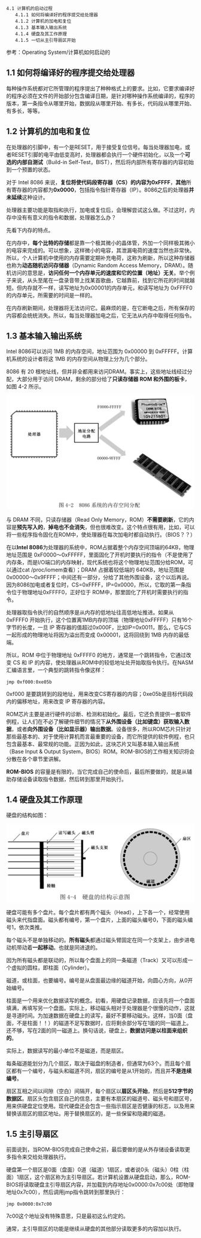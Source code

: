 ```
4.1 计算机的启动过程 
　　4.1.1 如何将编译好的程序提交给处理器 
　　4.1.2 计算机的加电和复位 
　　4.1.3 基本输入输出系统 
　　4.1.4 硬盘及其工作原理 
　　4.1.5 一切从主引导扇区开始
```

参考：Operating System/计算机如何启动的

## 1.1 如何将编译好的程序提交给处理器

每种操作系统都对它所管理的程序提出了种种格式上的要求。比如，它要求编译好的程序必须在文件的开始部分包含编译日期，是针对哪种操作系统编译的，程序的版本，第一条指令从哪里开始，数据段从哪里开始、有多长，代码段从哪里开始、有多长，等等。

## 1.2 计算机的加电和复位

在处理器的引脚中，有一个是RESET，用于接受复位信号。每当处理器加电，或者RESET引脚的电平由低变高时，处理器都会执行一个硬件初始化，以及一个**可选的内部自测试**（Build-in Self-Test，BIST），然后将内部所有寄存器的内容初始到一个预置的状态。

对于 Intel 8086 来说，**复位将使代码段寄存器（CS）的内容为0xFFFF**，**其他**所有寄存器的内容都为**0x0000**，包括指令指针寄存器（IP）。8086之后的处理器**并未延续**这种设计。

处理器主要功能是取指和执行，加电或复位后，会理解尝试这么做。不过这时，内存中没有有意义的指令和数据，处理器怎么办？

先看下内存的特点。

在内存中，**每个比特的存储**都是靠一个极其微小的晶体管，外加一个同样极其微小的电容来完成的。可以想象，这样微小的电容，其泄漏电荷的速度当然也非常快。所以，个人计算机中使用的内存需要定期补充电荷，这称为刷新，所以这种存储器也称为**动态随机访问存储器**（Dynamic Random Access Memory，DRAM）。随机访问的意思是，**访问任何一个内存单元的速度和它的位置（地址）无关**。举个例子来说，从头至尾在一盘录音带上找某首歌曲，它越靠前，找到它所花的时间就越短。但内存就不一样，读写地址为0x00001的内存单元，和读写地址为 0xFFFF0 的内存单元，所需要的时间是一样的。

在内存刷新期间，处理器将无法访问它。最麻烦的是，在它断电之后，所有保存的内容都会统统消失。所以，每当处理器加电之后，它无法从内存中取得任何指令。

## 1.3 基本输入输出系统

Intel 8086可以访问 1MB 的内存空间，地址范围为 0x00000 到 0xFFFFF。计算机系统的设计者将这 1MB 的内存空间从物理上分为几个部分。

8086 有 20 根地址线，但并非全都用来访问DRAM。事实上，这些地址线经过分配，大部分用于访问 DRAM，剩余的部分给了**只读存储器 ROM 和外围的板卡**，如图 4-2 所示。

![config](images/1.png)

与 DRAM 不同，只读存储器（Read Only Memory，ROM）**不需要刷新**，它的内容是**预先写入的**，**掉电也不会消失**，但也很难改变。这个特点很有用，比如，可以将一些程序指令固化在ROM中，使处理器在每次加电时都自动执行。（BIOS？？）

在以**Intel 8086**为处理器的系统中，ROM占据着整个内存空间顶端的64KB，物理地址范围是 0xF0000～0xFFFFF，里面固化了开机时要执行的指令（不是使用了内存条，而是I/O端口的内存映射，现代系统也将这个物理地址范围分给ROM，可以通过cat /proc/iomem查看）；DRAM 占据着较低端的 640KB，地址范围是 0x00000～0x9FFFF；中间还有一部分，分给了其他外围设备，这个以后再说。因为8086加电或者复位时，CS=0xFFFF，IP=0x0000，所以，它取的第一条指令位于物理地址0xFFFF0，正好位于 ROM中，那里固化了开机时需要执行的指令。

处理器取指令执行的自然顺序是从内存的低地址往高低地址推进。如果从 0xFFFF0 开始执行，这个位置离1MB内存的顶端（物理地址0xFFFFF）只有16个字节的长度，一旦 IP 寄存器的值超过0x000F，比如IP=0x0011，那么，它与CS一起形成的物理地址将因为溢出而变成 0x00001，这将回绕到 1MB 内存的最低端。

所以，ROM 中位于物理地址 0xFFFF0 的地方，通常是一个跳转指令，它通过改变 CS 和 IP 的内容，使处理器从ROM中的较低地址处开始取指令执行。在NASM汇编语言里，一个典型的跳转指令像这样：

```
jmp 0xf000:0xe05b
```

0xf000 是要跳转到的段地址，用来改变CS寄存器的内容；0xe05b是目标代码段内的偏移地址，用来改变 IP 寄存器的内容。

ROM芯片主要是进行硬件的诊断、检测和初始化。最后，它还负责提供一套软件例程，让人们在不必了解硬件细节的情况下**从外围设备（比如键盘）获取输入数据**，或者**向外围设备（比如显示器）输出数据**。设备很多，所以ROM芯片只针对那些最基本的、对于使用计算机而言最重要的设备，而它所提供的软件例程，也只包含最基本、最常规的功能。正因为如此，这块芯片又叫基本输入输出系统（Base Input & Output System，BIOS）ROM。ROM-BIOS的工作相关知识将会分散在各个章节里讲解。

**ROM-BIOS** 的容量是有限的，当它完成自己的使命后，最后所要做的，就是从辅助存储设备读取指令数据，然后转到那里开始执行。

## 1.4 硬盘及其工作原理

硬盘的结构如图：

![config](images/2.png)

硬盘可能有多个盘片。每个盘片都有两个磁头（Head），上下各一个，经常使用磁头来代指盘面。磁头都有编号，第一个盘片，上面的磁头编号0，下面的磁头编号1，依次类推。

每个磁头不是单独移动的。**所有磁头**都通过磁头臂固定在同一个支架上，由步进电动机带动着**一起移动**。也就是同进退的。

因为所有磁头都是联动的，所以每个盘面上的同一条磁道（Track）又可以形成一个虚拟的圆柱，即柱面（Cylinder）。

磁道，或柱面，也要编号。编号是从盘面最边缘的磁道开始，向圆心方向，从0开始编号。

柱面是一个用来优化数据读写的概念。初看，用硬盘记录数据，应该先将一个盘面填满，再填写另一个盘面。实际上，移动磁头相对于处理器是个很慢的动作，这就是寻道时间。为加速数据在硬盘上的读写，最好不要移动磁头。这样，当0面（盘面，不是柱面！！）的磁道不足写数据时，应将剩余部分写在1面的同一磁道上。还不够，写在2面的同一磁道上。换句话说，硬盘上，**数据访问是以柱面来组织的**。

实际上，数据读写的最小单位不是磁道，而是扇区。

每条磁道能划分为几个扇区，取决于磁盘的制造者，但通常为63个。而且每个扇区都有一个编号，与磁头和磁道不同，扇区的编号是从1开始的，而且并**不是连续编号**。

扇区互相之间以间隙（空白）间隔开，每个扇区以**扇区头开始**，然后是**512字节的数据区**。扇区头包含扇区自己的信息，主要有本扇区的磁道号、磁头号和扇区号，用来供硬盘定位使用。现代硬盘还会包含一些指示扇区是否健康的标志，以及用来替换该扇区的扇区地址。用于替换扇区的，是一些保留和隐藏的磁道。

## 1.5 主引导扇区

前面说到，当ROM-BIOS完成自己使命之前，最后要做的是从外存储设备读取更多指令来交给处理器执行。

硬盘第一个扇区是0面（盘面）0道（磁道）1扇区，或者说0头（磁头）0柱（柱面）1扇区，这个扇区称为主引导扇区。若计算机设置从硬盘启动，那么，ROM-BIOS将读取硬盘主引导扇区内容，并加载到内存地址0x0000:0x7c00处（即物理地址0x7c00），然后调用jmp指令跳转到那里执行：

```
jmp 0x0000:0x7c00
```

7c00这个地址没有特殊意思，只是最初这么约定的。

通常，主引导扇区的功能是继续从硬盘的其他部分读取更多的内容加以执行。
